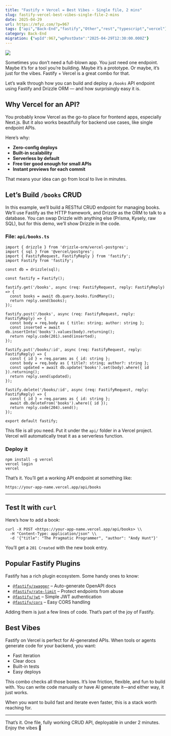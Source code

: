 ```yaml
---
title: "Fastify + Vercel = Best Vibes - Single file, 2 mins"
slug: fastify-vercel-best-vibes-single-file-2-mins
date: 2025-04-29
url: https://mfyz.com/?p=967
tags: ["api","Back-End","fastify","Other","rest","typescript","vercel"]
category: Back-End
migration: {"wpId":967,"wpPostDate":"2025-04-29T12:30:00.000Z"}
---
```


![](/images/archive/en/2025/04/vibin.gif)

Sometimes you don’t need a full-blown app. You just need one endpoint. Maybe it’s for a tool you’re building. Maybe it’s a prototype. Or maybe, it’s just for the vibes. Fastify + Vercel is a great combo for that.

Let’s walk through how you can build and deploy a `/books` API endpoint using Fastify and Drizzle ORM — and how surprisingly easy it is.

## Why Vercel for an API?

You probably know Vercel as the go-to place for frontend apps, especially Next.js. But it also works beautifully for backend use cases, like single endpoint APIs.

Here’s why:

*   **Zero-config deploys**
*   **Built-in scalability**
*   **Serverless by default**
*   **Free tier good enough for small APIs**
*   **Instant previews for each commit**

That means your idea can go from local to live in minutes.

## Let’s Build `/books` CRUD

In this example, we’ll build a RESTful CRUD endpoint for managing books. We’ll use Fastify as the HTTP framework, and Drizzle as the ORM to talk to a database. You can swap Drizzle with anything else (Prisma, Kysely, raw SQL), but for this demo, we’ll show Drizzle in the code.

### File: `api/books.ts`

```
import { drizzle } from 'drizzle-orm/vercel-postgres';
import { sql } from '@vercel/postgres';
import { FastifyRequest, FastifyReply } from 'fastify';
import Fastify from 'fastify';

const db = drizzle(sql);

const fastify = Fastify();

fastify.get('/books', async (req: FastifyRequest, reply: FastifyReply) => {
  const books = await db.query.books.findMany();
  return reply.send(books);
});

fastify.post('/books', async (req: FastifyRequest, reply: FastifyReply) => {
  const body = req.body as { title: string; author: string };
  const inserted = await db.insertInto('books').values(body).returning();
  return reply.code(201).send(inserted);
});

fastify.put('/books/:id', async (req: FastifyRequest, reply: FastifyReply) => {
  const { id } = req.params as { id: string };
  const body = req.body as { title?: string; author?: string };
  const updated = await db.update('books').set(body).where({ id }).returning();
  return reply.send(updated);
});

fastify.delete('/books/:id', async (req: FastifyRequest, reply: FastifyReply) => {
  const { id } = req.params as { id: string };
  await db.deleteFrom('books').where({ id });
  return reply.code(204).send();
});

export default fastify;

```

This file is all you need. Put it under the `api/` folder in a Vercel project. Vercel will automatically treat it as a serverless function.

### Deploy it

```
npm install -g vercel
vercel login
vercel

```

That’s it. You’ll get a working API endpoint at something like:

```
https://your-app-name.vercel.app/api/books

```

* * *

## Test It with `curl`

Here’s how to add a book:

```
curl -X POST <https://your-app-name.vercel.app/api/books> \\
  -H "Content-Type: application/json" \\
  -d '{"title": "The Pragmatic Programmer", "author": "Andy Hunt"}'

```

You’ll get a `201 Created` with the new book entry.

## Popular Fastify Plugins

Fastify has a rich plugin ecosystem. Some handy ones to know:

*   [`@fastify/swagger`](https://github.com/fastify/fastify-swagger) – Auto-generate OpenAPI docs
*   [`@fastify/rate-limit`](https://github.com/fastify/fastify-rate-limit) – Protect endpoints from abuse
*   [`@fastify/jwt`](https://github.com/fastify/fastify-jwt) – Simple JWT authentication
*   [`@fastify/cors`](https://github.com/fastify/fastify-cors) – Easy CORS handling

Adding them is just a few lines of code. That’s part of the joy of Fastify.

## Best Vibes

Fastify on Vercel is perfect for AI-generated APIs. When tools or agents generate code for your backend, you want:

*   Fast iteration
*   Clear docs
*   Built-in tests
*   Easy deploys

This combo checks all those boxes. It’s low friction, flexible, and fun to build with. You can write code manually or have AI generate it—and either way, it just works.

When you want to build fast and iterate even faster, this is a stack worth reaching for.

* * *

That’s it. One file, fully working CRUD API, deployable in under 2 minutes. Enjoy the vibes 🧃